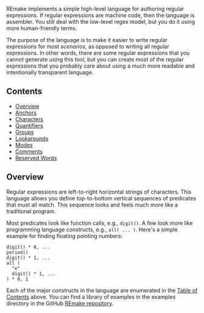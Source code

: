REmake implements a simple high-level language for authoring regular expressions. 
If regular expressions are machine code, then the language is assembler. 
You still deal with the low-level regex model, but you do it using more human-friendly terms.

The purpose of the language is to make it easier to write regular expressions for most *scenarios*,
as opposed to writing all regular expressions. In other words, there are some regular expressions that
you cannot generate using this tool, but you can create most of the regular expressions that you
probably care about using a much more readable and intentionally transparent language.

## Contents

- [Overview](#overview)
- [Anchors](anchors.md)
- [Characters](characters.md)
- [Quantifiers](quantifiers.md)
- [Groups](groups.md)
- [Lookarounds](lookarounds.md)
- [Modes](modes.md)
- [Comments](comments.md)
- [Reserved Words](reserved.md)

## Overview

Regular expressions are left-to-right horizontal strings of characters.
This language allows you define top-to-bottom vertical sequences of predicates that must all match.
This sequence looks and feels much more like a traditional program.

Most predicates look like function calls, e.g., `digit()`.
A few look more like programming language constructs, e.g., `all( ... )`.
Here's a simple example for finding floating pointing numbers:

```
digit() * 0, ...
period()
digit() * 1, ...
all (
  "e"
  digit() * 1, ...
) * 0, 1
```

Each of the major constructs in the language are enumerated in the [Table of Contents](#contents) above.
You can find a library of examples in the examples directory in the GitHub [REmake repository](https://github.com/alecramsay/REmake).